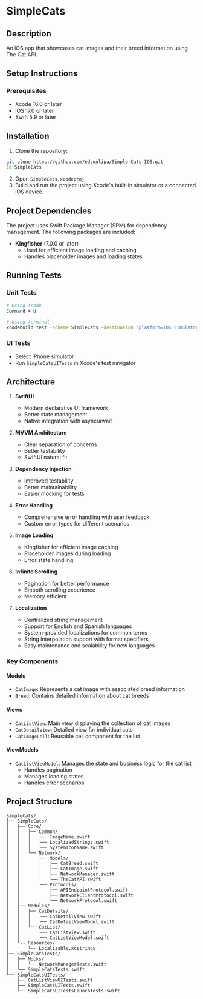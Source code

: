 # SimpleCats

## Description
An iOS app that showcases cat images and their breed information using The Cat API.

## Setup Instructions

### Prerequisites
- Xcode 16.0 or later
- iOS 17.0 or later
- Swift 5.9 or later

## Installation
1. Clone the repository:
```bash
git clone https://github.com/edsonlipa/Simple-Cats-IOS.git
cd SimpleCats
```
2. Open `SimpleCats.xcodeproj`
3. Build and run the project using Xcode's built-in simulator or a connected iOS device.

## Project Dependencies

The project uses Swift Package Manager (SPM) for dependency management. The following packages are included:

- **Kingfisher** (7.0.0 or later)
  - Used for efficient image loading and caching
  - Handles placeholder images and loading states

## Running Tests

### Unit Tests
```bash
# Using Xcode
Command + U

# Using terminal
xcodebuild test -scheme SimpleCats -destination 'platform=iOS Simulator,name=iPhone 15 Pro'
```

### UI Tests
- Select iPhone simulator
- Run `SimpleCatsUITests` in Xcode's test navigator

## Architecture

1. **SwiftUI**
   - Modern declarative UI framework
   - Better state management
   - Native integration with async/await

2. **MVVM Architecture**
   - Clear separation of concerns
   - Better testability
   - SwiftUI natural fit

3. **Dependency Injection**
   - Improved testability
   - Better maintainability
   - Easier mocking for tests

4. **Error Handling**
   - Comprehensive error handling with user feedback
   - Custom error types for different scenarios

5. **Image Loading**
   - Kingfisher for efficient image caching
   - Placeholder images during loading
   - Error state handling

6. **Infinite Scrolling**
   - Pagination for better performance
   - Smooth scrolling experience
   - Memory efficient
   
7. **Localization**
   - Centralized string management
   - Support for English and Spanish languages
   - System-provided localizations for common terms
   - String interpolation support with format specifiers
   - Easy maintenance and scalability for new languages

### Key Components

#### Models
- `CatImage`: Represents a cat image with associated breed information
- `Breed`: Contains detailed information about cat breeds

#### Views
- `CatListView`: Main view displaying the collection of cat images
- `CatDetailView`: Detailed view for individual cats
- `CatImageCell`: Reusable cell component for the list

#### ViewModels
- `CatListViewModel`: Manages the state and business logic for the cat list
  - Handles pagination
  - Manages loading states
  - Handles error scenarios

## Project Structure
```
SimpleCats/
├── SimpleCats/
│   ├── Core/
│   │   ├── Common/
│   │   │   ├── ImageName.swift
│   │   │   ├── LocalizedStrings.swift
│   │   │   └── SystemIconName.swift
│   │   └── Network/
│   │       ├── Models/
│   │       │   ├── CatBreed.swift
│   │       │   ├── CatImage.swift
│   │       │   ├── NetworkManager.swift
│   │       │   └── TheCatAPI.swift
│   │       └── Protocols/
│   │           ├── APIEndpointProtocol.swift
│   │           ├── NetworkClientProtocol.swift
│   │           └── NetworkProtocol.swift
│   ├── Modules/
│   │   ├── CatDetails/
│   │   │   ├── CatDetailView.swift
│   │   │   └── CatDetailViewModel.swift
│   │   └── CatList/
│   │       ├── CatListView.swift
│   │       └── CatListViewModel.swift
│   └-- Resources/
|       └-- Localizable.xcstrings
├── SimpleCatsTests/
│   ├── Mocks/
│   │   └── NetworkManagerTests.swift
│   └── SimpleCatsTests.swift
└── SimpleCatsUITests/
    ├── CatListViewUITests.swift
    ├── SimpleCatsUITests.swift
    └── SimpleCatsUITestsLaunchTests.swift
```

